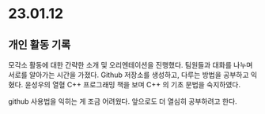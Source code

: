 # 23.01.12 
## 개인 활동 기록

모각소 활동에 대한 간략한 소개 및 오리엔테이션을 진행했다.
팀원들과 대화를 나누며 서로를 알아가는 시간을 가졌다.
Github 저장소를 생성하고, 다루는 방법을 공부하고 익혔다.
윤성우의 열혈 C++ 프로그래밍 책을 보며 C++ 의 기초 문법을 숙지하였다.

github 사용법을 익히는 게 조금 어려웠다. 
앞으로도 더 열심히 공부하려고 한다.
